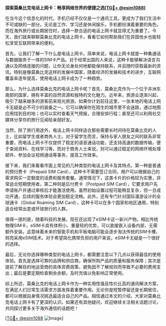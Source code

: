 **探索莫桑比克电话上网卡：畅享网络世界的便捷之选[[TG💪+ @esim1088](https://t.me/s/esim1088)]**

在当今这个信息化的时代，手机已经不仅仅是一个通讯工具，更成为了我们生活中不可或缺的一部分。无论是工作、学习还是休闲娱乐，手机都扮演着重要的角色。而在海外旅行或长期居住时，选择一款合适的电话上网卡就显得尤为重要了。今天，我们就来聊聊莫桑比克的电话上网卡，看看它如何帮助我们在异国他乡也能轻松享受互联网带来的便利。

首先，让我们了解一下什么是电话上网卡。简单来说，电话上网卡就是一种集通话与数据服务于一体的SIM卡产品。对于经常出国的人来说，这种卡能够解决语言沟通以及网络连接的问题，让你无论身处何地都能保持联系，并且随时获取最新的资讯。特别是像莫桑比克这样的发展中国家，随着经济的发展和技术的进步，互联网覆盖率逐年提高，使用电话上网卡成为了一种趋势。

那么，为什么选择莫桑比克的电话上网卡呢？首先，莫桑比克作为一个位于非洲东南部的国家，拥有丰富的自然资源和独特的文化魅力。近年来，旅游业逐渐兴起，吸引了越来越多的游客前来观光旅游。如果你计划前往这里，一张本地的电话上网卡无疑是必不可少的装备之一。它可以确保你在陌生的城市里不会迷路，通过地图应用找到目的地；也可以实时查看天气预报，合理安排行程；甚至还可以利用社交媒体分享你的旅行见闻给亲朋好友。

当然，除了旅行用途外，电话上网卡同样适合那些需要长时间待在莫桑比克的人士，比如留学生或者商务人士。对于留学生而言，保持与家人朋友之间的联系非常重要，而电话上网卡不仅提供了稳定的语音通话功能，还支持高速的数据传输，便于查阅资料、在线学习等。而对于商务人士来说，则可以通过稳定的网络环境处理邮件、参加会议视频通话等事务，提高工作效率。

接下来，我们来看看市面上常见的几种类型的电话上网卡及其特点。第一种是普通的预付费卡（Prepaid SIM Card），这种卡不需要签订合同，用户可以根据自己的需求购买一定额度的话费和服务套餐。通常情况下，这类卡片的价格较为实惠，非常适合短期使用者。第二种则是后付费卡（Postpaid SIM Card），它要求用户先申请账户并通过审核后才能激活使用。虽然初始设置过程可能稍显复杂，但一旦成功开通，后续的服务体验会更加稳定流畅。此外，还有专门针对国际漫游设计的全球通卡（Global Roaming SIM Card），这种卡可以在多个国家和地区通用，特别适合经常出差或环球旅行的人群。

值得一提的是，随着科技的发展，现在还出现了eSIM卡这一新兴产物。相比传统物理SIM卡，eSIM卡具有体积小、重量轻的优势，可以直接嵌入设备内部，无需额外安装。这意味着未来的智能手机和平板电脑可能会逐步淘汰传统的SIM卡槽，转而采用eSIM技术。对于希望简化携带负担的用户来说，eSIM卡无疑是一个很好的选择。

最后，无论你选择哪种类型的电话上网卡，都需要注意以下几点以获得最佳的使用体验。首先是选择可靠的品牌和供应商，确保所购产品的质量和服务保障；其次是提前了解目的地运营商的具体资费政策，避免因不了解规则而导致不必要的费用支出；最后是要定期检查剩余余额，及时充值以免影响正常使用。

综上所述，莫桑比克的电话上网卡作为一种实用性强且性价比高的通讯解决方案，在满足人们日常生活需求方面发挥着重要作用。无论你是短暂停留还是长期居住，都可以根据自身情况挑选最适合自己的产品。相信通过本文的介绍，大家对莫桑比克电话上网卡有了更深的认识。如果还有其他疑问，欢迎继续关注相关话题讨论，共同探讨更多关于海外通信的话题吧！

[[TG💪+ @esim1088](https://t.me/s/esim1088) ![Image](https://i.postimg.cc/4NQfJmqS/Snipaste-2025-05-13-00-14-12.png)]